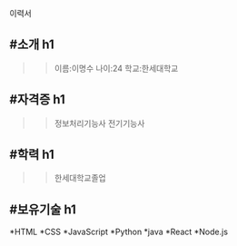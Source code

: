 이력서


#소개 h1
---
>>이름:이명수
>>나이:24
>>학교:한세대학교

#자격증 h1
---
>>정보처리기능사
>>전기기능사

#학력 h1
---
>>한세대학교졸업

#보유기술 h1
---
*HTML *CSS *JavaScript
*Python *java
*React *Node.js
